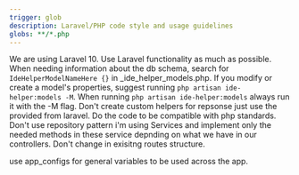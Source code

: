 ```yaml
---
trigger: glob
description: Laravel/PHP code style and usage guidelines
globs: **/*.php
---
```


We are using Laravel 10.
Use Laravel functionality as much as possible.
When needing information about the db schema, search for `IdeHelperModelNameHere {}` in \_ide_helper_models.php.
If you modify or create a model's properties, suggest running `php artisan ide-helper:models -M`.
When running `php artisan ide-helper:models` always run it with the -M flag.
Don't create custom helpers for repsonse just use the provided from laravel.
Do the code to be compatible with php standards.
Don't use repository pattern i'm using Services and implement only the needed methods in these service depnding on what we have in our controllers.
Don't change in exisitng routes structure.

use app_configs for general variables to be used across the app.
